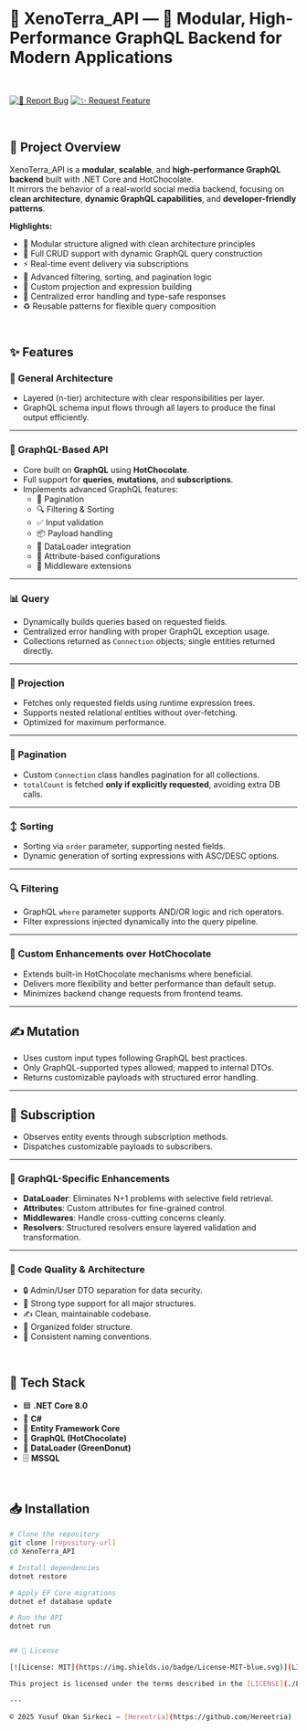 # 🧱 XenoTerra_API — 🚀 Modular, High-Performance GraphQL Backend for Modern Applications

<br>

[![🐛 Report Bug](https://img.shields.io/badge/🐛_Report_Bug-red?style=for-the-badge)](../../issues/new?labels=bug)
[![✨ Request Feature](https://img.shields.io/badge/✨_Request_Feature-blue?style=for-the-badge)](../../issues/new?labels=enhancement)

<br>

## 📌 Project Overview

XenoTerra_API is a **modular**, **scalable**, and **high-performance GraphQL backend** built with .NET Core and HotChocolate.  
It mirrors the behavior of a real-world social media backend, focusing on **clean architecture**, **dynamic GraphQL capabilities**, and **developer-friendly patterns**.

**Highlights:**
- 🧠 Modular structure aligned with clean architecture principles  
- 📝 Full CRUD support with dynamic GraphQL query construction  
- ⚡ Real-time event delivery via subscriptions  
- 🧮 Advanced filtering, sorting, and pagination logic  
- 🧩 Custom projection and expression building  
- 🧰 Centralized error handling and type-safe responses  
- ♻️ Reusable patterns for flexible query composition

<br>

## ✨ Features

### 🧱 General Architecture
- Layered (n-tier) architecture with clear responsibilities per layer.  
- GraphQL schema input flows through all layers to produce the final output efficiently.

---

### 🚀 GraphQL-Based API
- Core built on **GraphQL** using **HotChocolate**.  
- Full support for **queries**, **mutations**, and **subscriptions**.  
- Implements advanced GraphQL features:
  - 📄 Pagination  
  - 🔍 Filtering & Sorting  
  - ✅ Input validation  
  - 📦 Payload handling  
  - 🧠 DataLoader integration  
  - 🧰 Attribute-based configurations  
  - 🧭 Middleware extensions

---

### 📊 Query
- Dynamically builds queries based on requested fields.  
- Centralized error handling with proper GraphQL exception usage.  
- Collections returned as `Connection` objects; single entities returned directly.

---

### 🔭 Projection
- Fetches only requested fields using runtime expression trees.  
- Supports nested relational entities without over-fetching.  
- Optimized for maximum performance.

---

### 📑 Pagination
- Custom `Connection` class handles pagination for all collections.  
- `totalCount` is fetched **only if explicitly requested**, avoiding extra DB calls.

---

### ↕️ Sorting
- Sorting via `order` parameter, supporting nested fields.  
- Dynamic generation of sorting expressions with ASC/DESC options.

---

### 🔍 Filtering
- GraphQL `where` parameter supports AND/OR logic and rich operators.  
- Filter expressions injected dynamically into the query pipeline.

---

### 🧠 Custom Enhancements over HotChocolate
- Extends built-in HotChocolate mechanisms where beneficial.  
- Delivers more flexibility and better performance than default setup.  
- Minimizes backend change requests from frontend teams.

---

## ✍️ Mutation
- Uses custom input types following GraphQL best practices.  
- Only GraphQL-supported types allowed; mapped to internal DTOs.  
- Returns customizable payloads with structured error handling.

---

## 📡 Subscription
- Observes entity events through subscription methods.  
- Dispatches customizable payloads to subscribers.

---

### 🧠 GraphQL-Specific Enhancements
- **DataLoader**: Eliminates N+1 problems with selective field retrieval.  
- **Attributes**: Custom attributes for fine-grained control.  
- **Middlewares**: Handle cross-cutting concerns cleanly.  
- **Resolvers**: Structured resolvers ensure layered validation and transformation.

---

### 🧰 Code Quality & Architecture
- 🔒 Admin/User DTO separation for data security.  
- 🧠 Strong type support for all major structures.  
- ✍️ Clean, maintainable codebase.  
- 📁 Organized folder structure.  
- 🧭 Consistent naming conventions.

<br>

## 🧰 Tech Stack

- 🟦 **.NET Core 8.0**  
- 🧠 **C#**  
- 🧱 **Entity Framework Core**  
- 💎 **GraphQL (HotChocolate)**  
- 🧰 **DataLoader (GreenDonut)**  
- 🗄️ **MSSQL**

<br>

## 📥 Installation

```bash
# Clone the repository
git clone [repository-url]
cd XenoTerra_API

# Install dependencies
dotnet restore

# Apply EF Core migrations
dotnet ef database update

# Run the API
dotnet run


## 📜 License

[![License: MIT](https://img.shields.io/badge/License-MIT-blue.svg)](LICENSE)

This project is licensed under the terms described in the [LICENSE](./LICENSE) file.

---

© 2025 Yusuf Okan Sirkeci — [Hereetria](https://github.com/Hereetria)
